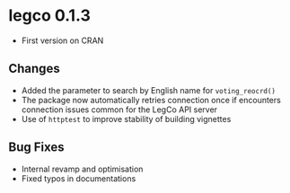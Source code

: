 # legco 0.1.3

* First version on CRAN

## Changes

* Added the parameter to search by English name for `voting_reocrd()`
* The package now automatically retries connection once if encounters connection issues common for the LegCo API server
* Use of `httptest` to improve stability of building vignettes

## Bug Fixes
* Internal revamp and optimisation
* Fixed typos in documentations
